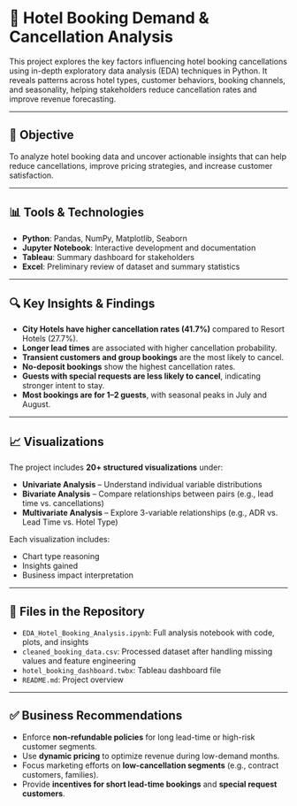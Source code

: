 # 🏨 Hotel Booking Demand & Cancellation Analysis

This project explores the key factors influencing hotel booking cancellations using in-depth exploratory data analysis (EDA) techniques in Python. It reveals patterns across hotel types, customer behaviors, booking channels, and seasonality, helping stakeholders reduce cancellation rates and improve revenue forecasting.

---

## 📌 Objective

To analyze hotel booking data and uncover actionable insights that can help reduce cancellations, improve pricing strategies, and increase customer satisfaction.

---

## 📊 Tools & Technologies

- **Python**: Pandas, NumPy, Matplotlib, Seaborn
- **Jupyter Notebook**: Interactive development and documentation
- **Tableau**: Summary dashboard for stakeholders
- **Excel**: Preliminary review of dataset and summary statistics

---

## 🔍 Key Insights & Findings

- **City Hotels have higher cancellation rates (41.7%)** compared to Resort Hotels (27.7%).
- **Longer lead times** are associated with higher cancellation probability.
- **Transient customers and group bookings** are the most likely to cancel.
- **No-deposit bookings** show the highest cancellation rates.
- **Guests with special requests are less likely to cancel**, indicating stronger intent to stay.
- **Most bookings are for 1–2 guests**, with seasonal peaks in July and August.

---

## 📈 Visualizations

The project includes **20+ structured visualizations** under:

- **Univariate Analysis** – Understand individual variable distributions  
- **Bivariate Analysis** – Compare relationships between pairs (e.g., lead time vs. cancellations)  
- **Multivariate Analysis** – Explore 3-variable relationships (e.g., ADR vs. Lead Time vs. Hotel Type)

Each visualization includes:
- Chart type reasoning
- Insights gained
- Business impact interpretation

---

## 📁 Files in the Repository

- `EDA_Hotel_Booking_Analysis.ipynb`: Full analysis notebook with code, plots, and insights
- `cleaned_booking_data.csv`: Processed dataset after handling missing values and feature engineering
- `hotel_booking_dashboard.twbx`: Tableau dashboard file
- `README.md`: Project overview

---

## ✅ Business Recommendations

- Enforce **non-refundable policies** for long lead-time or high-risk customer segments.
- Use **dynamic pricing** to optimize revenue during low-demand months.
- Focus marketing efforts on **low-cancellation segments** (e.g., contract customers, families).
- Provide **incentives for short lead-time bookings** and **special request customers**.


